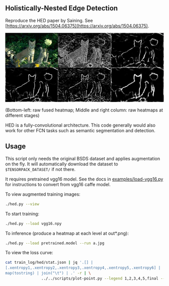 
## Holistically-Nested Edge Detection

Reproduce the HED paper by Saining. See [https://arxiv.org/abs/1504.06375](https://arxiv.org/abs/1504.06375).

![HED](demo.jpg)

(Bottom-left: raw fused heatmap; Middle and right column: raw heatmaps at different stages)

HED is a fully-convolutional architecture. This code generally would also work
for other FCN tasks such as semantic segmentation and detection.

## Usage

This script only needs the original BSDS dataset and applies augmentation on the fly.
It will automatically download the dataset to `$TENSORPACK_DATASET/` if not there.

It requires pretrained vgg16 model. See the docs in [examples/load-vgg16.py](../load-vgg16.py)
for instructions to convert from vgg16 caffe model.

To view augmented training images:
```bash
./hed.py --view
```

To start training:
```bash
./hed.py --load vgg16.npy
```

To inference (produce a heatmap at each level at out*.png):
```bash
./hed.py --load pretrained.model --run a.jpg
```

To view the loss curve:
```bash
cat train_log/hed/stat.json | jq '.[] |
[.xentropy1,.xentropy2,.xentropy3,.xentropy4,.xentropy5,.xentropy6] |
map(tostring) | join("\t") | .' -r | \
				../../scripts/plot-point.py --legend 1,2,3,4,5,final --decay 0.8
```
